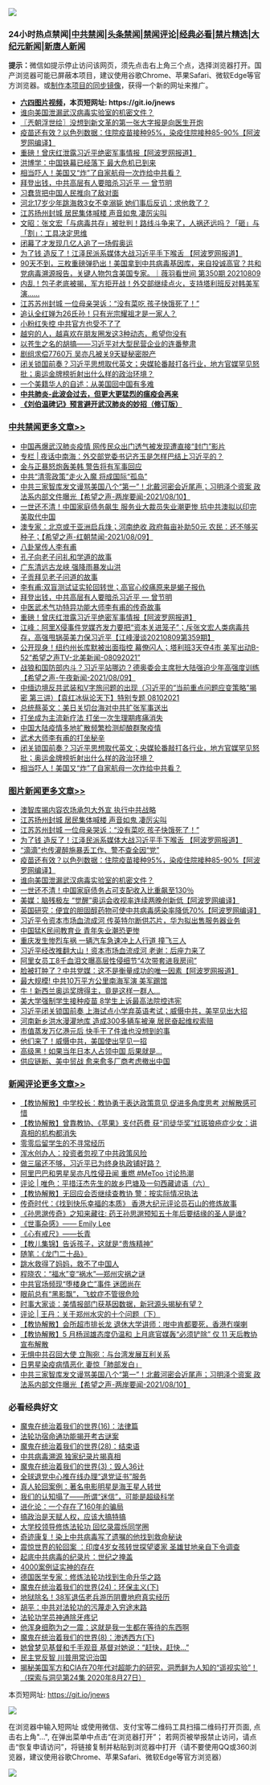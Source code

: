 ![](https://raw.githubusercontent.com/fqnews/bnews/master/64photo/fqnews-qr.jpg)

<div id="tt">
<h3>24小时热点禁闻|<a href="#%E4%B8%AD%E5%85%B1%E7%A6%81%E9%97%BB%E6%9B%B4%E5%A4%9A%E6%96%87%E7%AB%A0">中共禁闻</a>|<a href="#%E5%9B%BE%E7%89%87%E6%96%B0%E9%97%BB%E6%9B%B4%E5%A4%9A%E6%96%87%E7%AB%A0">头条禁闻</a>|<a href="#%E6%96%B0%E9%97%BB%E8%AF%84%E8%AE%BA%E6%9B%B4%E5%A4%9A%E6%96%87%E7%AB%A0">禁闻评论|<a href="#%E5%BF%85%E7%9C%8B%E7%BB%8F%E5%85%B8%E5%A5%BD%E6%96%87">经典必看|<a href="/video.md#%E7%A6%81%E7%89%87%E7%B2%BE%E9%80%89">禁片精选</a>|<a href="https://github.com/fqnews/djy/blob/master/gb/nf1351518.md#1">大纪元新闻</a>|<a href="https://github.com/fqnews/ntdtv/blob/master/gb/prog204.md#1">新唐人新闻</a></h3>
<div><b>提示：</b>微信如提示停止访问该网页，须先点击右上角三个点，选择浏览器打开。国产浏览器可能已屏蔽本项目，建议使用谷歌Chrome、苹果Safari、微软Edge等官方浏览器。或<a href="https://github.com/fqnews/bnews/blob/master/%E5%88%B6%E4%BD%9Cgit%E7%A6%81%E9%97%BB%E9%95%9C%E5%83%8F.md">制作本项目的同步镜像</a>，获得一个新的网址来推广。</div>
<ul>
<li><b><a href="http://d1.bdrive.tk/64.mp4" target="_blank">六四图片视频</a>，本页短网址: https://git.io/jnews</b></li>
<li><a href="/topimagenews/20210810/1603390.md">谁向美国泄漏武汉病毒实验室的机密文件？</a></li>
<li><a href="/ssgc/20210810/1603404.md">〖兲朝浮世绘〗没想到新文革的第一张大字报是向医生开炮</a></li>
<li><a href="/topimagenews/20210810/1603416.md">疫苗还有效？以色列数据：住院疫苗接种95%，染疫住院接种85-90%【阿波罗网编译】</a></li>
<li><a href="/cbnews/20210810/1603663.md">重磅！曾庆红泄露习近平绝密军事情报【阿波罗网报道】</a></li>
<li><a href="/comments/20210810/1603504.md">洪博学：中国铁幕已经落下 最大危机已到来</a></li>
<li><a href="/cbnews/20210810/1603476.md">相当吓人！美国又“炸”了自家航母一次炸给中共看？</a></li>
<li><a href="/comments/20210810/1603655.md">拜登出钱，中共高层有人要暗杀习近平 — 曾节明</a></li>
<li><a href="/baitai/20210810/1603532.md">习蠢货把中国人民推向了敌对面</a></li>
<li><a href="/cnnews/20210810/1603392.md">河北17岁少年跳海救3女不幸溺毙 她们事后反讥：求他救了？</a></li>
<li><a href="/topimagenews/20210810/1603766.md">江苏扬州封城 居民集体喊楼 声音如鬼 凄厉尖叫</a></li>
<li><a href="/cbnews/20210810/1603414.md">文昭：张文宏「与病毒共存」被批判！路线斗争来了，人祸还远吗？「砸」与「割」：工具决定思维</a></li>
<li><a href="/baitai/20210810/1603787.md">闭幕了才发现几亿人追了一场假奥运</a></li>
<li><a href="/topimagenews/20210810/1603756.md">为了钱 造反了！江泽民派系媒体大战习近平手下喉舌 【阿波罗网报道】</a></li>
<li><a href="/bannedvideo/20210810/1603676.md">90天不到，三枚重磅弹扔出！美国拿到中共病毒基因库，来自投诚高官？共和党病毒溯源报告，关键人物包含美国专家。｜薇羽看世间 第350期 20210809</a></li>
<li><a href="/bannedvideo/20210810/1603843.md">内乱！包子老底被揭，军方拒开战！外交部继续点火，支持塔利班反对韩美军演……</a></li>
<li><a href="/topimagenews/20210810/1603757.md">江苏苏州封城 一位母亲哭诉：“没有菜吃 孩子快饿死了！”</a></li>
<li><a href="/cnnews/20210810/1603442.md">追认全红婵为26氏孙！只有光宗耀祖才是一家人？</a></li>
<li><a href="/comments/20210810/1603790.md">小粉红失控 中共官方也受不了了</a></li>
<li><a href="/lifebaike/20210810/1603726.md">越穷的人，越喜欢在朋友圈发这3种动态，希望你没有</a></li>
<li><a href="/baitai/20210810/1603387.md">以苍生之名的胡搞——习近平对大型民营企业的连番整肃</a></li>
<li><a href="/yule/20210810/1603522.md">剧组求偿7760万 吴亦凡被关9天疑秘密脱产</a></li>
<li><a href="/comments/20210810/1603492.md">闭关锁国前奏？习近平思想取代英文；央媒轮番敲打各行业，地方官媒罕见怒批；奥运金牌榜折射出什么样的政治环境？</a></li>
<li><a href="/cnnews/20210810/1603464.md">一个美籍华人的自述：从美国回中国有多难</a></li>
<li><b><a href="/comments/20200211/1275071.md" target="_blank">中共肺炎-此波会过去，但更大更猛烈的瘟疫会再来</a></b></li>
<li><b><a href="/comments/20200207/1272816.md" target="_blank">《刘伯温碑记》预言避开武汉肺炎的妙招（修订版）</a></b></li>
</ul>
</div>

<div class="catlist">
<h3><a href="/cbnews/" target="_blank">中共禁闻</a><span><a href="/cbnews/" target="_blank" rel="nofollow">更多文章>></a></span></h3>
<ul>
<li><a href="/cbnews/20210811/1604014.md" target="_blank">中国再爆武汉肺炎疫情 网传民众出门透气被发现遭直接“封门”影片</a></li>
<li><a href="/cbnews/20210810/1603925.md" target="_blank">专栏 | 夜话中南海：外交部党委书记齐玉是怎样巴结上习近平的？</a></li>
<li><a href="/cbnews/20210810/1603874.md" target="_blank">金与正暴怒炮轰美韩 警告将有军事回应</a></li>
<li><a href="/cbnews/20210810/1603872.md" target="_blank">中共“清零政策”走火入魔 将成国际“孤岛”</a></li>
<li><a href="/comments/20210810/1603845.md" target="_blank">中共三家智库发文谩骂美国八个“第一”！北戴河密会近尾声；习明泽个资案 政法系内部文件曝光【希望之声-两岸要闻-2021/08/10】</a></li>
<li><a href="/cbnews/20210810/1603833.md" target="_blank">一世还不清！中国家庭债务飙生 服务业大裁员失业潮更惨 抗中共澳拟以印完美取代中国</a></li>
<li><a href="/comments/20210810/1603818.md" target="_blank">澳专家：北京或于亚洲启兵烽；河南绝收 政府每亩补助50元 农民：还不够买种子；【希望之声-红朝禁闻-2021/08/09】</a></li>
<li><a href="/comments/20210810/1603808.md" target="_blank">八卦掌传人李有甫</a></li>
<li><a href="/comments/20210810/1603736.md" target="_blank">孔子向老子问礼和学道的故事</a></li>
<li><a href="/cbnews/20210810/1603735.md" target="_blank">广东清远古龙峡 强降雨暴发山洪</a></li>
<li><a href="/cbnews/20210810/1603728.md" target="_blank">子贡拜见老子问道的故事</a></li>
<li><a href="/comments/20210810/1603672.md" target="_blank">李有甫:双盲测试证实轮回转世；高官心绞痛原来是蝎子报仇</a></li>
<li><a href="/comments/20210810/1603655.md" target="_blank">拜登出钱，中共高层有人要暗杀习近平 — 曾节明</a></li>
<li><a href="/comments/20210810/1603664.md" target="_blank">中医武术气功特异功能大师李有甫的传奇故事</a></li>
<li><a href="/cbnews/20210810/1603663.md" target="_blank">重磅！曾庆红泄露习近平绝密军事情报【阿波罗网报道】</a></li>
<li><a href="/cbnews/20210810/1603653.md" target="_blank">江峰：阿里X侵事件党媒齐发力要把“资本关进笼子”；斥张文宏人类病毒共存，高强甩锅英美力保习近平【江峰漫谈20210809第359期】</a></li>
<li><a href="/comments/20210810/1603642.md" target="_blank">公开现身！纽约州长库默被出面指控  幕僚闪人；塔利班3天夺4市 美军出动B-52“希望之声TV-北美新闻-08092021”</a></li>
<li><a href="/comments/20210810/1603641.md" target="_blank">战狼和国防部内斗？习近平站哪边？德奥委会主席批大陆强迫少年高强度训练【希望之声-午夜新闻-2021/08/09】</a></li>
<li><a href="/comments/20210810/1603637.md" target="_blank">中缅边境反共武装和V字旅问题的出现（习近平的“当前重点问题应变策略”揭密   第三讲）【袁红冰纵论天下】特别专题  08102021</a></li>
<li><a href="/cbnews/20210810/1603577.md" target="_blank">总统蔡英文：美日关切台海对中共扩张军事送出</a></li>
<li><a href="/cbnews/20210810/1603566.md" target="_blank">打坐成为主流新疗法 打坐一次生理期疼痛消失</a></li>
<li><a href="/cbnews/20210810/1603556.md" target="_blank">中国大陆疫情多地扩散频繁检测却酿群聚疫情</a></li>
<li><a href="/cbnews/20210810/1603547.md" target="_blank">武术大师李有甫的打坐秘辛</a></li>
<li><a href="/comments/20210810/1603492.md" target="_blank">闭关锁国前奏？习近平思想取代英文；央媒轮番敲打各行业，地方官媒罕见怒批；奥运金牌榜折射出什么样的政治环境？</a></li>
<li><a href="/cbnews/20210810/1603476.md" target="_blank">相当吓人！美国又“炸”了自家航母一次炸给中共看？</a></li>

</ul>
</div>
<div class="catlist">
<h3><a href="/topimagenews/" target="_blank">图片新闻</a><span><a href="/topimagenews/" target="_blank" rel="nofollow">更多文章>></a></span></h3>
<ul>
<li><a href="/topimagenews/20210811/1604002.md" target="_blank">澳智库揭内容农场承包大外宣 执行中共战略</a></li>
<li><a href="/topimagenews/20210810/1603766.md" target="_blank">江苏扬州封城 居民集体喊楼 声音如鬼 凄厉尖叫</a></li>
<li><a href="/topimagenews/20210810/1603757.md" target="_blank">江苏苏州封城 一位母亲哭诉：“没有菜吃 孩子快饿死了！”</a></li>
<li><a href="/topimagenews/20210810/1603756.md" target="_blank">为了钱 造反了！江泽民派系媒体大战习近平手下喉舌 【阿波罗网报道】</a></li>
<li><a href="/topimagenews/20210810/1603475.md" target="_blank">“滴滴”也传灌醉施暴丢工作、警不查全因“党”</a></li>
<li><a href="/topimagenews/20210810/1603416.md" target="_blank">疫苗还有效？以色列数据：住院疫苗接种95%，染疫住院接种85-90%【阿波罗网编译】</a></li>
<li><a href="/topimagenews/20210810/1603390.md" target="_blank">谁向美国泄漏武汉病毒实验室的机密文件？</a></li>
<li><a href="/topimagenews/20210809/1603201.md" target="_blank">一世还不清！中国家庭债务占可支配收入比重飙至130％</a></li>
<li><a href="/topimagenews/20210809/1603179.md" target="_blank">美媒：脑残极左 “觉醒”奥运会收视率连续两晚创新低【阿波罗网编译】</a></li>
<li><a href="/topimagenews/20210809/1603160.md" target="_blank">英国研究：便宜的胆固醇药物可使中共病毒感染率降低70%【阿波罗网编译】</a></li>
<li><a href="/topimagenews/20210809/1603159.md" target="_blank">习近平令资本市场血流成河 传英特尔断供芯片，华为拟出售服务器业务</a></li>
<li><a href="/topimagenews/20210809/1602818.md" target="_blank">中国猛K民间教育业 青年失业潮恐更惨</a></li>
<li><a href="/topimagenews/20210809/1602751.md" target="_blank">重庆发生惨烈车祸 一辆汽车急速冲上人行道 撞飞三人</a></li>
<li><a href="/topimagenews/20210809/1602741.md" target="_blank">习近平经改推翻大山！资本市场血流成河 老谢：后座力来了</a></li>
<li><a href="/topimagenews/20210809/1602711.md" target="_blank">阿里女员工8千血泪文曝高层性侵细节“4次带套进我房间”</a></li>
<li><a href="/topimagenews/20210808/1602555.md" target="_blank">脸被打肿了？中共党媒：这不是衡量成功的唯一因素【阿波罗网报道】</a></li>
<li><a href="/topimagenews/20210808/1602348.md" target="_blank">最大规模! 中共10万平方公里南海军演 美军踢馆</a></li>
<li><a href="/topimagenews/20210808/1602336.md" target="_blank">牛！新西兰奥运奖牌得主，竟是这样一群人…</a></li>
<li><a href="/topimagenews/20210808/1602263.md" target="_blank">美大学强制学生接种疫苗 8学生上诉最高法院控违宪</a></li>
<li><a href="/topimagenews/20210807/1602111.md" target="_blank">习近平闭关锁国前奏 上海试点小学弃英语考试；威慑中共，美罕见出大招</a></li>
<li><a href="/topimagenews/20210807/1601991.md" target="_blank">河南新乡洪水漫灌地库 造成300多辆车被淹 居民奋起维权索赔</a></li>
<li><a href="/topimagenews/20210807/1601959.md" target="_blank">市值蒸发万亿港元后 快手干了件谁也没想到的事</a></li>
<li><a href="/topimagenews/20210807/1601785.md" target="_blank">他们来了！威慑中共，美国使出罕见一招</a></li>
<li><a href="/topimagenews/20210807/1601784.md" target="_blank">高级黑！如果当年日本人占领中国 后果就是…</a></li>
<li><a href="/topimagenews/20210807/1601706.md" target="_blank">供应链断、美中贸战 愈来愈多厂商考虑撤出中国</a></li>

</ul>
</div>
<div class="catlist">
<h3><a href="/comments/" target="_blank">新闻评论</a><span><a href="/comments/" target="_blank" rel="nofollow">更多文章>></a></span></h3>
<ul>
<li><a href="/comments/20210811/1604013.md" target="_blank">【教协解散】中学校长：教协勇于表达政策意见 促进多角度思考 对解散感可惜</a></li>
<li><a href="/comments/20210811/1604012.md" target="_blank">【教协解散】曾靠教协、《苹果》支付药费 获“司徒华奖”红斑狼疮症少女：讲真相的机构都消失</a></li>
<li><a href="/comments/20210811/1604008.md" target="_blank">零零后留学生的不寻常经历</a></li>
<li><a href="/comments/20210811/1604007.md" target="_blank">浑水创办人：投资者忽视了中共政策风险</a></li>
<li><a href="/comments/20210811/1603993.md" target="_blank">做三届还不够，习近平已为终身执政铺好路？</a></li>
<li><a href="/comments/20210811/1603992.md" target="_blank">阿里巴巴和男星吴亦凡性侵丑闻 重燃 #MeToo 讨论热潮</a></li>
<li><a href="/comments/20210811/1603978.md" target="_blank">评论 | 唯色：平措汪杰先生的故乡巴塘及一句西藏谚语（六）</a></li>
<li><a href="/comments/20210811/1603977.md" target="_blank">【教协解散】无回应会否继续查教协 警：按实际情况执法</a></li>
<li><a href="/comments/20210811/1603976.md" target="_blank">传奇时代：《找到快乐幸福的本质》 香港大纪元评论员石山的修炼故事</a></li>
<li><a href="/comments/20210811/1603975.md" target="_blank">《孙思邈传奇》之知来藏往: 药王孙思邈预知五十年后要结缘的圣人是谁?</a></li>
<li><a href="/comments/20210811/1603974.md" target="_blank">《世事杂感》—— Emily Lee</a></li>
<li><a href="/comments/20210811/1603973.md" target="_blank">《心有戒尺》——长青</a></li>
<li><a href="/comments/20210811/1603972.md" target="_blank">【教儿集锦】告诉孩子，这就是“贵族精神”</a></li>
<li><a href="/comments/20210811/1603971.md" target="_blank">随笔：《龙门二十品》</a></li>
<li><a href="/comments/20210810/1603918.md" target="_blank">跳水救得了妈妈，救不了中国人</a></li>
<li><a href="/comments/20210810/1603898.md" target="_blank">程晓农：“福水”变“祸水”—郑州灾祸之谜</a></li>
<li><a href="/comments/20210810/1603887.md" target="_blank">中共官场频现“堕楼身亡”事件 迷团尚在</a></li>
<li><a href="/comments/20210810/1603880.md" target="_blank">眼前总有“黑影飘”，飞蚊症不管很危险</a></li>
<li><a href="/comments/20210810/1603879.md" target="_blank">时事大家谈：美情报部门获基因数据，新冠源头揭秘有望？</a></li>
<li><a href="/comments/20210810/1603877.md" target="_blank">评论 | 王丹：关于郑州水灾的十个问题（下）</a></li>
<li><a href="/comments/20210810/1603875.md" target="_blank">【教协解散】会所超市排长龙 退休大学讲师：咁中肯都要死，香港冇㗎喇</a></li>
<li><a href="/comments/20210810/1603873.md" target="_blank">【教协解散】5 月杨润雄态度仍温和 上月底官媒轰“必须铲除” 仅 11 天后教协宣布解散</a></li>
<li><a href="/comments/20210810/1603859.md" target="_blank">无惧中共召回大使 立陶宛：与台湾发展互利关系</a></li>
<li><a href="/comments/20210810/1603848.md" target="_blank">日男星染疫病情恶化 妻惊「肺部发白」</a></li>
<li><a href="/comments/20210810/1603845.md" target="_blank">中共三家智库发文谩骂美国八个“第一”！北戴河密会近尾声；习明泽个资案 政法系内部文件曝光【希望之声-两岸要闻-2021/08/10】</a></li>

</ul>
</div>

<div class="catlist">
<h3>必看经典好文</h3>
<ul>
<li><a href="/topimagenews/20180615/958090.md" target="_blank">魔鬼在统治着我们的世界(16)：法律篇</a></li>
<li><a href="/tculture/20121025/73079.md" target="_blank">法轮功宿命通功能揭开考古谜案</a></li>
<li><a href="/comments/20181228/1054609.md" target="_blank">魔鬼在统治着我们的世界(28)：结束语</a></li>
<li><a href="/ccpdope/20200412/1311165.md" target="_blank">中共病毒溯源 独家纪录片揭真相</a></li>
<li><a href="/topimagenews/20180521/945342.md" target="_blank">魔鬼在统治着我们的世界(3)：毁人36计</a></li>
<li><a href="/cbnews/20200819/1382346.md" target="_blank">全球退党中心推在线办理“退党证书”服务</a></li>
<li><a href="/comments/20200523/1332915.md" target="_blank">真人轮回案例：著名电影明星是海王星人转世</a></li>
<li><a href="/sohnews/20161029/607205.md" target="_blank">我们的认知塌了——所谓“迷信”，可能是超级科学</a></li>
<li><a href="/comments/20200907/1392278.md" target="_blank">进化论：一个存在了160年的骗局</a></li>
<li><a href="/comments/20200814/1379994.md" target="_blank">搞政治是天赋人权，应该大搞特搞</a></li>
<li><a href="/cbnews/20210517/1548104.md" target="_blank">大学校领导修炼法轮功 回忆录震烁同学圈</a></li>
<li><a href="/topimagenews/20210131/1478453.md" target="_blank">奇迹康复！染上中共病毒写了遗嘱的他找到救命秘诀</a></li>
<li><a href="/comments/20210307/1499941.md" target="_blank">震惊世界的轮回案 ：印度4岁女孩转世探望婆家 圣雄甘地亲自下令调查</a></li>
<li><a href="/comments/20200702/1354076.md" target="_blank">起底中共病毒的纪录片：世纪之掩盖</a></li>
<li><a href="/lifebaike/20201113/1430218.md" target="_blank">4000案例证实神的存在</a></li>
<li><a href="/comments/20200607/783186.md" target="_blank">德国医学专家：修炼法轮功找到生命升华之路</a></li>
<li><a href="/cbnews/20180907/994846.md" target="_blank">魔鬼在统治着我们的世界(24)：环保主义(下)</a></li>
<li><a href="/cbnews/20200531/1337381.md" target="_blank">地狱除名！38军退伍老兵游历阴曹地府真实经历</a></li>
<li><a href="/cbnews/20200720/1363328.md" target="_blank">胡平：中共对法轮功的污蔑走入穷途末路</a></li>
<li><a href="/health/20170626/780263.md" target="_blank">法轮功学员神通除牙疼记</a></li>
<li><a href="/topimagenews/20210219/1489990.md" target="_blank">他浑身细胞为之一震：这就是我一生都在等待的东西啊</a></li>
<li><a href="/topimagenews/20180527/948714.md" target="_blank">魔鬼在统治着我们的世界(8)：渗透西方(下)</a></li>
<li><a href="/cnnews/20210420/1529760.md" target="_blank">她曾梦见基督和千手观音 基督对她说：“赶快，赶快…”</a></li>
<li><a href="/comments/20200621/1348236.md" target="_blank">民主党反智 川普用常识治国</a></li>
<li><a href="/cbnews/20200828/1386804.md" target="_blank">揭秘美国军方和CIA在70年代对超能力的研究，洞悉鲜为人知的“遥视实验”！（探索与洞见第24集 2020年8月27日）</a></li>

</ul>
</div>

本页短网址: https://git.io/jnews

![](https://raw.githubusercontent.com/fqnews/bnews/master/64photo/fqnews-qr.jpg)

在浏览器中输入短网址 或使用微信、支付宝等二维码工具扫描二维码打开页面, 点击右上角"...", 在弹出菜单中点击“在浏览器打开”； 若网页被举报禁止访问，请点击“恢复申请访问”，将链接复制并粘贴到浏览器中打开（请不要使用QQ或360浏览器，建议使用谷歌Chrome、苹果Safari、微软Edge等官方浏览器）

![](https://raw.githubusercontent.com/fqnews/bnews/master/64photo/wx.jpg)
